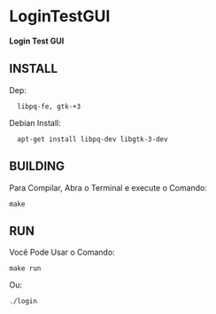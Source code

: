 # LoginTestGUI
**Login Test GUI**

INSTALL
-------
   Dep:

      libpq-fe, gtk-+3
   Debian Install:

      apt-get install libpq-dev libgtk-3-dev
BUILDING
--------
   Para Compilar, Abra o Terminal e execute o Comando:

    make
RUN
---
   Você Pode Usar o Comando:

    make run
   Ou:

    ./login
